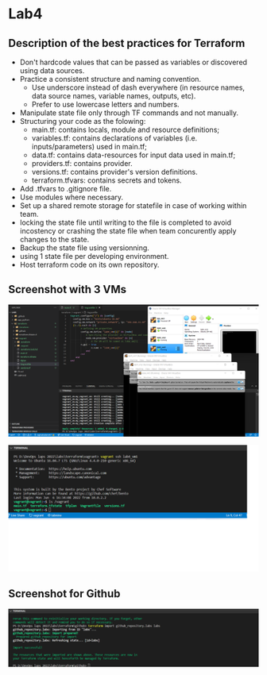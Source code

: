 # Lab4

## Description of the best practices for Terraform

- Don't hardcode values that can be passed as variables or discovered using data sources.
- Practice a consistent structure and naming convention.
  - Use underscore instead of dash everywhere (in resource names, data source names, variable names, outputs, etc).
  - Prefer to use lowercase letters and numbers.
- Manipulate state file only through TF commands and not manually.
- Structuring your code as the folowing:
  - main.tf: contains locals, module and resource definitions;
  - variables.tf: contains declarations of variables (i.e. inputs/parameters) used in main.tf;
  - data.tf: contains data-resources for input data used in main.tf;
  - providers.tf: contains provider.
  - versions.tf: contains provider's version definitions.
  - terraform.tfvars: contains secrets and tokens.
- Add .tfvars to .gitignore file.
- Use modules where necessary.
- Set up a shared remote storage for statefile in case of working within team.
- locking the state file until writing to the file is completed to avoid incostency or crashing the state file when team concurently apply changes to the state.
- Backup the state file using versionning.
- using 1 state file per developing environment.
- Host terraform code on its own repository.

## Screenshot with 3 VMs

![Vms_running](./images/1.png)

![Vms_ssh_connecting](./images/2.png)

## Screenshot for Github

![rep_imported_successfully](./images/3.png)
